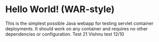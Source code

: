 Hello World! (WAR-style)
===============

This is the simplest possible Java webapp for testing servlet container deployments.  It should work on any container and requires no other dependencies or configuration.
Test 21
Vishnu test 12/10
